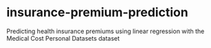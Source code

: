 # insurance-premium-prediction
Predicting health insurance premiums using linear regression with the Medical Cost Personal Datasets dataset
